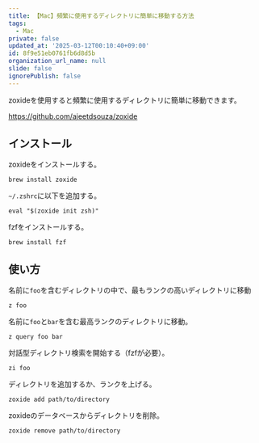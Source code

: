 ```yaml
---
title: 【Mac】頻繁に使用するディレクトリに簡単に移動する方法
tags:
  - Mac
private: false
updated_at: '2025-03-12T00:10:40+09:00'
id: 8f9e51eb0761fb6d8d5b
organization_url_name: null
slide: false
ignorePublish: false
---
```

zoxideを使用すると頻繁に使用するディレクトリに簡単に移動できます。

https://github.com/ajeetdsouza/zoxide

## インストール

zoxideをインストールする。

```terminal
brew install zoxide 
```

`~/.zshrc`に以下を追加する。

```~/.zshrc
eval "$(zoxide init zsh)"
```

fzfをインストールする。

```terminal
brew install fzf
```

## 使い方

名前に`foo`を含むディレクトリの中で、最もランクの高いディレクトリに移動

```terminal
z foo
```

名前に`foo`と`bar`を含む最高ランクのディレクトリに移動。

```terminal
z query foo bar
```

対話型ディレクトリ検索を開始する（fzfが必要）。

```terminal
zi foo
```

ディレクトリを追加するか、ランクを上げる。

```terminal
zoxide add path/to/directory
```

zoxideのデータベースからディレクトリを削除。

```terminal
zoxide remove path/to/directory
```

